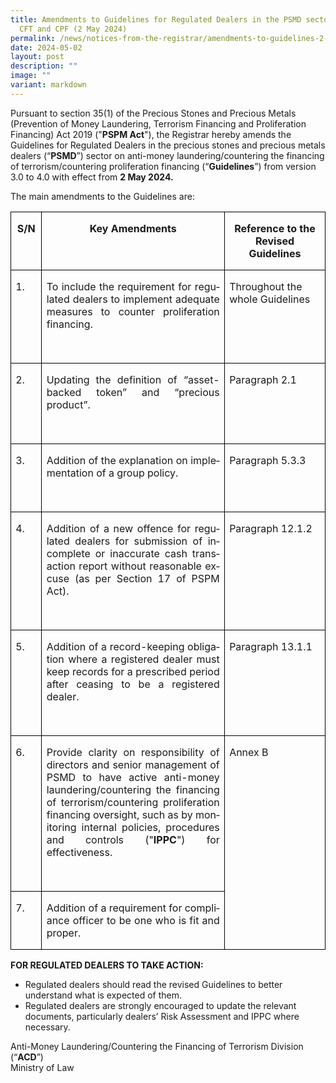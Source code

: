 ```yaml
---
title: Amendments to Guidelines for Regulated Dealers in the PSMD sector on AML,
  CFT and CPF (2 May 2024)
permalink: /news/notices-from-the-registrar/amendments-to-guidelines-2-may-2024/
date: 2024-05-02
layout: post
description: ""
image: ""
variant: markdown
---
```

Pursuant to section 35(1) of the Precious Stones and Precious Metals (Prevention of Money Laundering, Terrorism Financing and Proliferation Financing) Act 2019 ("**PSPM Act**"), the Registrar hereby amends the Guidelines for Regulated Dealers in the precious stones and precious metals dealers (“**PSMD**”) sector on anti-money laundering/countering the financing of terrorism/countering proliferation financing (“**Guidelines**”) from version 3.0 to 4.0 with effect from **2 May 2024.**

The main amendments to the Guidelines are:

<table style="border-collapse:collapse;border:none;mso-border-alt:solid windowtext .5pt;
 mso-yfti-tbllook:1184;mso-padding-alt:0cm 0cm 0cm 0cm;mso-border-insideh:.5pt solid windowtext;
 mso-border-insidev:.5pt solid windowtext" cellpadding="0" cellspacing="0" border="1" class="MsoNormalTable"><tbody><tr style="mso-yfti-irow:0;mso-yfti-firstrow:yes"><td style="width:28.5pt;border:solid windowtext 1.0pt;
  mso-border-alt:solid windowtext .5pt;padding:0cm 5.4pt 0cm 5.4pt" valign="top" width="38"><p style="text-align:center" align="center" class="MsoNormal"><b><span style="mso-ansi-language:EN" lang="EN">S/N</span></b></p></td><td style="width:269.45pt;border:solid windowtext 1.0pt;
  border-left:none;mso-border-left-alt:solid windowtext .5pt;mso-border-alt:
  solid windowtext .5pt;padding:0cm 5.4pt 0cm 5.4pt" valign="top" width="359"><p style="text-align:center" align="center" class="MsoNormal"><b><span style="mso-ansi-language:EN" lang="EN">Key Amendments</span></b></p></td><td style="width:141.55pt;border:solid windowtext 1.0pt;
  border-left:none;mso-border-left-alt:solid windowtext .5pt;mso-border-alt:
  solid windowtext .5pt;padding:0cm 5.4pt 0cm 5.4pt" valign="top" width="189"><p style="text-align:center" align="center" class="MsoNormal"><b><span style="mso-ansi-language:EN" lang="EN">Reference to the Revised Guidelines</span></b></p></td></tr><tr style="mso-yfti-irow:1"><td style="width:28.5pt;border:solid windowtext 1.0pt;
  border-top:none;mso-border-top-alt:solid windowtext .5pt;mso-border-alt:solid windowtext .5pt;
  padding:0cm 5.4pt 0cm 5.4pt" valign="top" width="38"><p class="MsoNormal"><span style="mso-ansi-language:EN" lang="EN">1.</span></p></td><td style="width:269.45pt;border-top:none;border-left:
  none;border-bottom:solid windowtext 1.0pt;border-right:solid windowtext 1.0pt;
  mso-border-top-alt:solid windowtext .5pt;mso-border-left-alt:solid windowtext .5pt;
  mso-border-alt:solid windowtext .5pt;padding:0cm 5.4pt 0cm 5.4pt" valign="top" width="359"><p style="text-align:justify" class="MsoNormal"><span style="mso-fareast-font-family:&quot;Times New Roman&quot;;mso-ansi-language:EN-US" lang="EN-US">To include the requirement for regulated dealers to implement adequate measures to counter proliferation financing.</span></p><p class="MsoNormal"><span style="mso-ansi-language:EN" lang="EN">&nbsp;</span></p></td><td style="width:141.55pt;border-top:none;border-left:
  none;border-bottom:solid windowtext 1.0pt;border-right:solid windowtext 1.0pt;
  mso-border-top-alt:solid windowtext .5pt;mso-border-left-alt:solid windowtext .5pt;
  mso-border-alt:solid windowtext .5pt;padding:0cm 5.4pt 0cm 5.4pt" valign="top" width="189"><p class="MsoNormal"><span style="mso-ansi-language:EN" lang="EN">Throughout the whole Guidelines</span></p></td></tr><tr style="mso-yfti-irow:2"><td style="width:28.5pt;border:solid windowtext 1.0pt;
  border-top:none;mso-border-top-alt:solid windowtext .5pt;mso-border-alt:solid windowtext .5pt;
  padding:0cm 5.4pt 0cm 5.4pt" valign="top" width="38"><p class="MsoNormal"><span style="mso-ansi-language:EN" lang="EN">2.</span></p></td><td style="width:269.45pt;border-top:none;border-left:
  none;border-bottom:solid windowtext 1.0pt;border-right:solid windowtext 1.0pt;
  mso-border-top-alt:solid windowtext .5pt;mso-border-left-alt:solid windowtext .5pt;
  mso-border-alt:solid windowtext .5pt;padding:0cm 5.4pt 0cm 5.4pt" valign="top" width="359"><p style="text-align:justify" class="MsoNormal"><span style="mso-fareast-font-family:&quot;Times New Roman&quot;;mso-ansi-language:EN-US" lang="EN-US">Updating the definition of “asset-backed token” and “precious product”.</span></p><p style="text-align:justify" class="MsoNormal"><span style="mso-fareast-font-family:&quot;Times New Roman&quot;;mso-ansi-language:EN-US" lang="EN-US">&nbsp;</span></p></td><td style="width:141.55pt;border-top:none;border-left:
  none;border-bottom:solid windowtext 1.0pt;border-right:solid windowtext 1.0pt;
  mso-border-top-alt:solid windowtext .5pt;mso-border-left-alt:solid windowtext .5pt;
  mso-border-alt:solid windowtext .5pt;padding:0cm 5.4pt 0cm 5.4pt" valign="top" width="189"><p class="MsoNormal"><span style="mso-ansi-language:EN" lang="EN">Paragraph 2.1</span></p></td></tr><tr style="mso-yfti-irow:3"><td style="width:28.5pt;border:solid windowtext 1.0pt;
  border-top:none;mso-border-top-alt:solid windowtext .5pt;mso-border-alt:solid windowtext .5pt;
  padding:0cm 5.4pt 0cm 5.4pt" valign="top" width="38"><p class="MsoNormal"><span style="mso-ansi-language:EN" lang="EN">3.</span></p></td><td style="width:269.45pt;border-top:none;border-left:
  none;border-bottom:solid windowtext 1.0pt;border-right:solid windowtext 1.0pt;
  mso-border-top-alt:solid windowtext .5pt;mso-border-left-alt:solid windowtext .5pt;
  mso-border-alt:solid windowtext .5pt;padding:0cm 5.4pt 0cm 5.4pt" valign="top" width="359"><p style="text-align:justify" class="MsoNormal"><span style="mso-fareast-font-family:&quot;Times New Roman&quot;;mso-ansi-language:EN-US" lang="EN-US">Addition of the explanation on implementation of a group policy.</span></p><p style="text-align:justify" class="MsoNormal"><span style="mso-fareast-font-family:&quot;Times New Roman&quot;;mso-ansi-language:EN-US" lang="EN-US">&nbsp;</span></p></td><td style="width:141.55pt;border-top:none;border-left:
  none;border-bottom:solid windowtext 1.0pt;border-right:solid windowtext 1.0pt;
  mso-border-top-alt:solid windowtext .5pt;mso-border-left-alt:solid windowtext .5pt;
  mso-border-alt:solid windowtext .5pt;padding:0cm 5.4pt 0cm 5.4pt" valign="top" width="189"><p class="MsoNormal"><span style="mso-ansi-language:EN" lang="EN">Paragraph 5.3.3</span></p></td></tr><tr style="mso-yfti-irow:4"><td style="width:28.5pt;border:solid windowtext 1.0pt;
  border-top:none;mso-border-top-alt:solid windowtext .5pt;mso-border-alt:solid windowtext .5pt;
  padding:0cm 5.4pt 0cm 5.4pt" valign="top" width="38"><p class="MsoNormal"><span style="mso-ansi-language:EN" lang="EN">4.</span></p></td><td style="width:269.45pt;border-top:none;border-left:
  none;border-bottom:solid windowtext 1.0pt;border-right:solid windowtext 1.0pt;
  mso-border-top-alt:solid windowtext .5pt;mso-border-left-alt:solid windowtext .5pt;
  mso-border-alt:solid windowtext .5pt;padding:0cm 5.4pt 0cm 5.4pt" valign="top" width="359"><p style="text-align:justify" class="MsoNormal"><span style="mso-fareast-font-family:&quot;Times New Roman&quot;;mso-ansi-language:EN-US" lang="EN-US">Addition of a new offence for regulated dealers for submission of incomplete or inaccurate cash transaction report without reasonable excuse (as per Section 17 of PSPM Act).</span></p><p style="text-align:justify" class="MsoNormal"><span style="mso-fareast-font-family:&quot;Times New Roman&quot;;mso-ansi-language:EN-US" lang="EN-US">&nbsp;</span></p></td><td style="width:141.55pt;border-top:none;border-left:
  none;border-bottom:solid windowtext 1.0pt;border-right:solid windowtext 1.0pt;
  mso-border-top-alt:solid windowtext .5pt;mso-border-left-alt:solid windowtext .5pt;
  mso-border-alt:solid windowtext .5pt;padding:0cm 5.4pt 0cm 5.4pt" valign="top" width="189"><p class="MsoNormal"><span style="mso-ansi-language:EN" lang="EN">Paragraph 12.1.2</span></p></td></tr><tr style="mso-yfti-irow:5"><td style="width:28.5pt;border:solid windowtext 1.0pt;
  border-top:none;mso-border-top-alt:solid windowtext .5pt;mso-border-alt:solid windowtext .5pt;
  padding:0cm 5.4pt 0cm 5.4pt" valign="top" width="38"><p class="MsoNormal"><span style="mso-ansi-language:EN" lang="EN">5.</span></p></td><td style="width:269.45pt;border-top:none;border-left:
  none;border-bottom:solid windowtext 1.0pt;border-right:solid windowtext 1.0pt;
  mso-border-top-alt:solid windowtext .5pt;mso-border-left-alt:solid windowtext .5pt;
  mso-border-alt:solid windowtext .5pt;padding:0cm 5.4pt 0cm 5.4pt" valign="top" width="359"><p style="text-align:justify" class="MsoNormal"><span style="mso-fareast-font-family:&quot;Times New Roman&quot;;mso-ansi-language:EN-US" lang="EN-US">Addition of a record-keeping obligation where a registered dealer must keep records for a prescribed period after ceasing to be a registered dealer.</span></p><p style="text-align:justify" class="MsoNormal"><span style="mso-fareast-font-family:&quot;Times New Roman&quot;;mso-ansi-language:EN-US" lang="EN-US">&nbsp;</span></p></td><td style="width:141.55pt;border-top:none;border-left:
  none;border-bottom:solid windowtext 1.0pt;border-right:solid windowtext 1.0pt;
  mso-border-top-alt:solid windowtext .5pt;mso-border-left-alt:solid windowtext .5pt;
  mso-border-alt:solid windowtext .5pt;padding:0cm 5.4pt 0cm 5.4pt" valign="top" width="189"><p class="MsoNormal"><span style="mso-ansi-language:EN" lang="EN">Paragraph 13.1.1</span></p><p style="text-align:center" align="center" class="MsoNormal"><span style="mso-ansi-language:EN" lang="EN">&nbsp;</span></p></td></tr><tr style="mso-yfti-irow:6"><td style="width:28.5pt;border:solid windowtext 1.0pt;
  border-top:none;mso-border-top-alt:solid windowtext .5pt;mso-border-alt:solid windowtext .5pt;
  padding:0cm 5.4pt 0cm 5.4pt" valign="top" width="38"><p class="MsoNormal"><span style="mso-ansi-language:EN" lang="EN">6.</span></p></td><td style="width:269.45pt;border-top:none;border-left:
  none;border-bottom:solid windowtext 1.0pt;border-right:solid windowtext 1.0pt;
  mso-border-top-alt:solid windowtext .5pt;mso-border-left-alt:solid windowtext .5pt;
  mso-border-alt:solid windowtext .5pt;padding:0cm 5.4pt 0cm 5.4pt" valign="top" width="359"><p style="text-align:justify" class="MsoNormal"><span style="mso-fareast-font-family:&quot;Times New Roman&quot;;mso-ansi-language:EN-US" lang="EN-US">Provide clarity on responsibility of directors and senior management of PSMD to have active anti-money laundering/countering the financing of terrorism/countering proliferation financing oversight, such as by monitoring internal policies, procedures and controls ("<b>IPPC</b>") for effectiveness.</span></p><p style="text-align:justify" class="MsoNormal"><span style="mso-fareast-font-family:&quot;Times New Roman&quot;;mso-ansi-language:EN-US" lang="EN-US">&nbsp;</span></p></td><td style="width:141.55pt;border-top:none;
  border-left:none;border-bottom:solid windowtext 1.0pt;border-right:solid windowtext 1.0pt;
  mso-border-top-alt:solid windowtext .5pt;mso-border-left-alt:solid windowtext .5pt;
  mso-border-alt:solid windowtext .5pt;padding:0cm 5.4pt 0cm 5.4pt" valign="top" rowspan="2" width="189"><p class="MsoNormal"><span style="mso-ansi-language:EN" lang="EN">Annex B</span></p><p class="MsoNormal"><span style="mso-ansi-language:EN" lang="EN">&nbsp;</span></p></td></tr><tr style="mso-yfti-irow:7;mso-yfti-lastrow:yes"><td style="width:28.5pt;border:solid windowtext 1.0pt;
  border-top:none;mso-border-top-alt:solid windowtext .5pt;mso-border-alt:solid windowtext .5pt;
  padding:0cm 5.4pt 0cm 5.4pt" valign="top" width="38"><p class="MsoNormal"><span style="mso-ansi-language:EN" lang="EN">7.</span></p></td><td style="width:269.45pt;border-top:none;border-left:
  none;border-bottom:solid windowtext 1.0pt;border-right:solid windowtext 1.0pt;
  mso-border-top-alt:solid windowtext .5pt;mso-border-left-alt:solid windowtext .5pt;
  mso-border-alt:solid windowtext .5pt;padding:0cm 5.4pt 0cm 5.4pt" valign="top" width="359"><p style="text-align:justify" class="MsoNormal"><span style="mso-fareast-font-family:&quot;Times New Roman&quot;;mso-ansi-language:EN-US" lang="EN-US">Addition of a requirement for compliance officer to be one who is fit and proper.</span></p></td></tr></tbody></table>

**FOR REGULATED DEALERS TO TAKE ACTION:**

*   Regulated dealers should read the revised Guidelines to better understand what is expected of them.
*   Regulated dealers&nbsp;are strongly encouraged to update the relevant documents, particularly dealers’ Risk Assessment and IPPC where necessary.

Anti-Money Laundering/Countering the Financing of Terrorism Division (“**ACD**”)<br>Ministry of Law